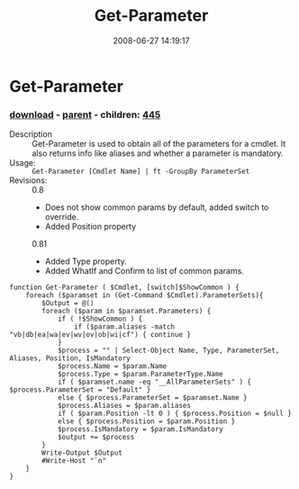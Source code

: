 ﻿---
pid:            444
poster:         halr9000
title:          Get-Parameter
date:           2008-06-27 14:19:17
format:         posh
parent:         443
parent:         443
children:       445
---

# Get-Parameter

### [download](444.ps1) - [parent](443.md) - children: [445](445.md)

<dl><dt>Description</dt>
<dd>Get-Parameter is used to obtain all of the parameters for a cmdlet.  It also returns info like aliases and whether a parameter is mandatory.</dd>
<dt>Usage:</dt>
<dd><code>Get-Parameter [Cmdlet Name] | ft -GroupBy ParameterSet</code></dd>
<dt>Revisions:</dt>
<dd>0.8
<ul>
<li>Does not show common params by default, added switch to override.</li>
<li>Added Position property</li>
</ul>
</dd>
<dd>0.81
<ul>
<li>Added Type property.</li>
<li>Added WhatIf and Confirm to list of common params.</li>
</ul>
</dd>
</dl>

```posh
function Get-Parameter ( $Cmdlet, [switch]$ShowCommon ) {
	foreach ($paramset in (Get-Command $Cmdlet).ParameterSets){
		$Output = @()
		foreach ($param in $paramset.Parameters) {
			if ( !$ShowCommon ) {
				if ($param.aliases -match "vb|db|ea|wa|ev|wv|ov|ob|wi|cf") { continue }
			}
			$process = "" | Select-Object Name, Type, ParameterSet, Aliases, Position, IsMandatory
			$process.Name = $param.Name
			$process.Type = $param.ParameterType.Name 
			if ( $paramset.name -eq "__AllParameterSets" ) { $process.ParameterSet = "Default" }
			else { $process.ParameterSet = $paramset.Name }
			$process.Aliases = $param.aliases
			if ( $param.Position -lt 0 ) { $process.Position = $null }
			else { $process.Position = $param.Position }
			$process.IsMandatory = $param.IsMandatory 
			$output += $process
		}
		Write-Output $Output
		#Write-Host "`n"
	}
}
```

